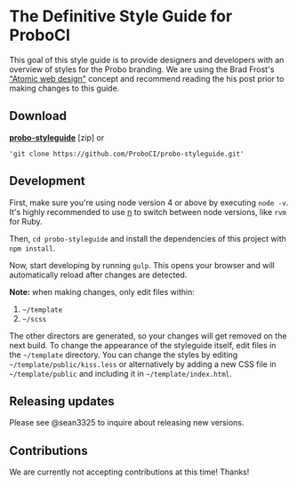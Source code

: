 # The Definitive Style Guide for ProboCI

This goal of this style guide is to provide designers and developers with an overview of styles for the Probo branding. We are using the Brad Frost's ["Atomic web design"](http://bradfrost.com/blog/post/atomic-web-design/) concept and recommend reading the his post prior to making changes to this guide.

## Download

**[probo-styleguide](https://github.com/ProboCI/probo-styleguide/archive/master.zip)** [zip] or


```
'git clone https://github.com/ProboCI/probo-styleguide.git'

```

## Development

First, make sure you're using node version 4 or above by executing `node -v`. It's highly recommended to use [n](https://www.npmjs.com/package/n) to switch between node versions, like `rvm` for Ruby.

Then, `cd probo-styleguide` and install the dependencies of this project with `npm install`.

Now, start developing by running `gulp`. This opens your browser and will automatically reload after changes are detected.

**Note:** when making changes, only edit files within:

1. `~/template`
2. `~/scss`

The other directors are generated, so your changes will get removed on the next build. To change the appearance of the styleguide itself, edit files in the `~/template` directory. You can change the styles by editing `~/template/public/kiss.less` or alternatively by adding a new CSS file in `~/template/public` and including it in `~/template/index.html`.

## Releasing updates

Please see @sean3325 to inquire about releasing new versions.

## Contributions

We are currently not accepting contributions at this time! Thanks!
